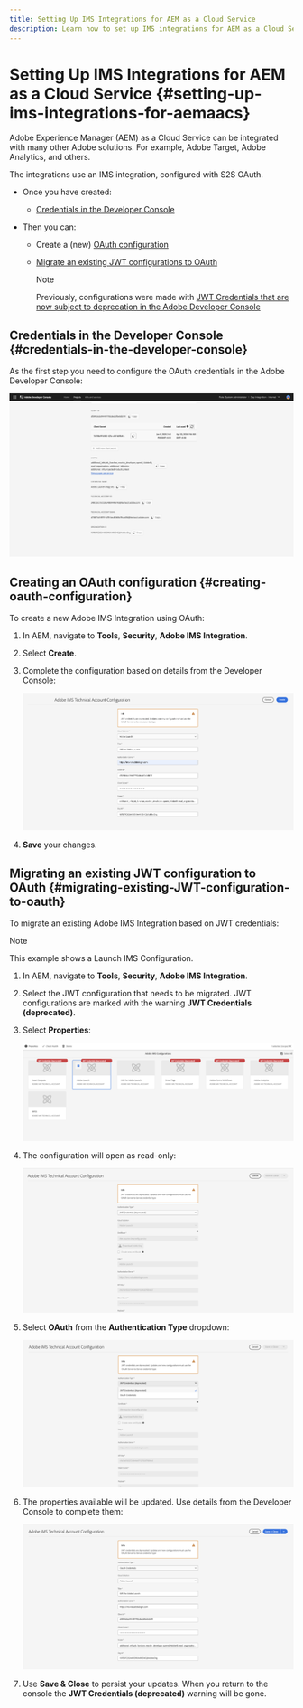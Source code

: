 ```yaml
---
title: Setting Up IMS Integrations for AEM as a Cloud Service
description: Learn how to set up IMS integrations for AEM as a Cloud Service
---
```


# Setting Up IMS Integrations for AEM as a Cloud Service {#setting-up-ims-integrations-for-aemaacs}

Adobe Experience Manager (AEM) as a Cloud Service can be integrated with many other Adobe solutions. For example, Adobe Target, Adobe Analytics, and others. 

The integrations use an IMS integration, configured with S2S OAuth.

* Once you have created:

  * [Credentials in the Developer Console](#credentials-in-the-developer-console) 

* Then you can:

  * Create a (new) [OAuth configuration](#creating-oauth-configuration)

  * [Migrate an existing JWT configurations to OAuth](#migrating-existing-JWT-configuration-to-oauth)

    >[!NOTE]
    >
    >Previously, configurations were made with [JWT Credentials that are now subject to deprecation in the Adobe Developer Console](/help/security/jwt-credentials-deprecation-in-adobe-developer-console.md)

## Credentials in the Developer Console {#credentials-in-the-developer-console}

As the first step you need to configure the OAuth credentials in the Adobe Developer Console:

![OAuth Credential in the Developer Console](assets/ims-configuration-developer-console.png)

## Creating an OAuth configuration {#creating-oauth-configuration}

To create a new Adobe IMS Integration using OAuth:

1. In AEM, navigate to **Tools**, **Security**, **Adobe IMS Integration**.

1. Select **Create**.

1. Complete the configuration based on details from the Developer Console:

   ![Create OAuth Configuration](assets/ims-create-oauth-configuration.png)

1. **Save** your changes.

## Migrating an existing JWT configuration to OAuth {#migrating-existing-JWT-configuration-to-oauth}

To migrate an existing Adobe IMS Integration based on JWT credentials:

>[!NOTE]
>
>This example shows a Launch IMS Configuration.

1. In AEM, navigate to **Tools**, **Security**, **Adobe IMS Integration**.

1. Select the JWT configuration that needs to be migrated. JWT configurations are marked with the warning **JWT Credentials (deprecated)**.

1. Select **Properties**:

   ![Select JWT Configuration](assets/ims-migrate-jwt-select-configuration.png)

1. The configuration will open as read-only:

   ![Configuration Properties - Read-only](assets/ims-migrate-jwt-properties-read-only.png)

1. Select **OAuth** from the **Authentication Type** dropdown:

   ![Select Authentication Type](assets/ims-migrate-jwt-authentication-type.png)

1. The properties available will be updated. Use details from the Developer Console to complete them:

   ![Complete OAuth details](assets/ims-migrate-jwt-complete-oauth-details.png)

1. Use **Save & Close** to persist your updates. 
   When you return to the console the **JWT Credentials (deprecated)** warning will be gone.